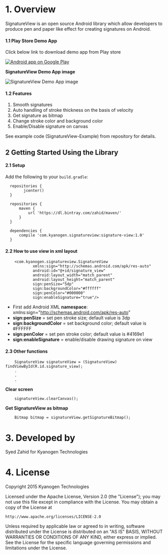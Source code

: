 # 1. Overview

SignatureView is an open source Android library which allow developers to produce pen and paper like effect for creating signatures on Android. 

#### 1.1 Play Store Demo App

Click below link to download demo app from Play store

<a href="https://play.google.com/store/apps/details?id=com.kyanogen.signature">
  <img alt="Android app on Google Play"
       src="https://developer.android.com/images/brand/en_app_rgb_wo_45.png" />
</a>

**SignatureView Demo App image**

![SignatureView Demo App image](http://s22.postimg.org/su5uzwoqp/image.png)

#### 1.2 Features

1. Smooth signatures
2. Auto handling of stroke thickness on the basis of velocity
3. Get signature as bitmap
4. Change stroke color and background color
5. Enable/Disable signature on canvas

See example code (SignatureView-Example) from repository for details.

## 2 Getting Started Using the Library

#### 2.1 Setup

Add the following to your `build.gradle`:
      
      repositories {
            jcenter()
      }
      
      repositories {
          maven {
              url 'https://dl.bintray.com/zahid/maven/'
          }
      }
      
      dependencies {
          compile 'com.kyanogen.signatureview:signature-view:1.0'
      }

#### 2.2 How to use view in xml layout

        <com.kyanogen.signatureview.SignatureView
                xmlns:sign="http://schemas.android.com/apk/res-auto"
                android:id="@+id/signature_view"
                android:layout_width="match_parent"
                android:layout_height="match_parent"
                sign:penSize="5dp"
                sign:backgroundColor="#ffffff"
                sign:penColor="#000000"
                sign:enableSignature="true"/>

* First add Android XML **namespace**: xmlns:sign="http://schemas.android.com/apk/res-auto"
* **sign:penSize** = set pen stroke size; default value is 3dp
* **sign:backgroundColor** = set background color; default value is #FFFFFF
* **sign:penColor** = set pen stroke color; default value is #4169e1
* **sign:enableSignature** = enable/disable drawing signature on view


#### 2.3 Other functions

        SignatureView signatureView = (SignatureView) findViewById(R.id.signature_view);
        .
        .
        .

**Clear screen**

        signatureView.clearCanvas();

**Get SignatureView as bitmap**

        Bitmap bitmap = signatureView.getSignatureBitmap();

# 3. Developed by
Syed Zahid for Kyanogen Technologies

# 4. License

Copyright 2015 Kyanogen Technologies

Licensed under the Apache License, Version 2.0 (the "License");
you may not use this file except in compliance with the License.
You may obtain a copy of the License at

    http://www.apache.org/licenses/LICENSE-2.0

Unless required by applicable law or agreed to in writing, software
distributed under the License is distributed on an "AS IS" BASIS,
WITHOUT WARRANTIES OR CONDITIONS OF ANY KIND, either express or implied.
See the License for the specific language governing permissions and
limitations under the License.
